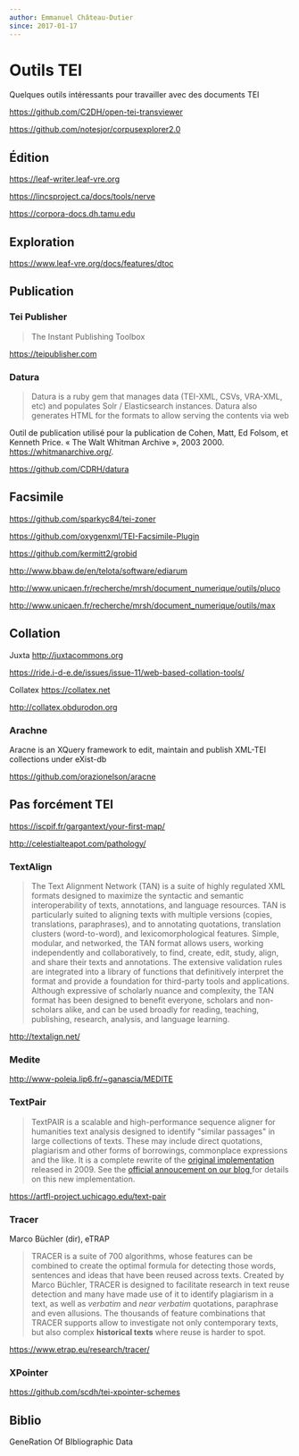 ```yaml
---
author: Emmanuel Château-Dutier
since: 2017-01-17
---
```

# Outils TEI

Quelques outils intéressants pour travailler avec des documents TEI

https://github.com/C2DH/open-tei-transviewer

https://github.com/notesjor/corpusexplorer2.0

## Édition

https://leaf-writer.leaf-vre.org

https://lincsproject.ca/docs/tools/nerve

https://corpora-docs.dh.tamu.edu

## Exploration

https://www.leaf-vre.org/docs/features/dtoc

## Publication

### Tei Publisher

> The Instant Publishing Toolbox

https://teipublisher.com

### Datura

> Datura is a ruby gem that manages data (TEI-XML, CSVs, VRA-XML, etc) and populates Solr / Elasticsearch instances. Datura also generates HTML for the formats to allow serving the contents via web

Outil de publication utilisé pour la publication de Cohen, Matt, Ed Folsom, et Kenneth Price. « The Walt Whitman Archive », 2003 2000. https://whitmanarchive.org/.

https://github.com/CDRH/datura

## Facsimile

https://github.com/sparkyc84/tei-zoner

https://github.com/oxygenxml/TEI-Facsimile-Plugin



https://github.com/kermitt2/grobid

http://www.bbaw.de/en/telota/software/ediarum

http://www.unicaen.fr/recherche/mrsh/document_numerique/outils/pluco

http://www.unicaen.fr/recherche/mrsh/document_numerique/outils/max

## Collation

Juxta http://juxtacommons.org

https://ride.i-d-e.de/issues/issue-11/web-based-collation-tools/

Collatex https://collatex.net

http://collatex.obdurodon.org

### Arachne

Aracne is an XQuery framework to edit, maintain and publish XML-TEI collections under eXist-db 

https://github.com/orazionelson/aracne

## Pas forcément TEI

https://iscpif.fr/gargantext/your-first-map/

http://celestialteapot.com/pathology/

### TextAlign

> The Text Alignment Network (TAN) is a suite of highly regulated XML formats designed to maximize the syntactic and semantic interoperability of texts, annotations, and language resources.
> TAN is particularly suited to aligning texts with multiple versions (copies, translations, paraphrases), and to annotating quotations, translation clusters (word-to-word), and lexicomorphological features. Simple, modular, and networked, the TAN format allows users, working independently and collaboratively, to find, create, edit, study, align, and share their texts and annotations. The extensive validation rules are integrated into a library of functions that definitively interpret the format and provide a foundation for third-party tools and applications.
> Although expressive of scholarly nuance and complexity, the TAN format has been designed to benefit everyone, scholars and non-scholars alike, and can be used broadly for reading, teaching, publishing, research, analysis, and language learning.

http://textalign.net/

### Medite

http://www-poleia.lip6.fr/~ganascia/MEDITE

### TextPair

> TextPAIR is a scalable and high-performance sequence aligner for  humanities text analysis designed to identify "similar passages" in  large collections of texts. These may include direct quotations,  plagiarism and other forms of borrowings, commonplace expressions and  the like. It is a complete rewrite of the [original implementation](https://code.google.com/archive/p/text-pair/) released in 2009. See the [official annoucement on our blog ](https://artfl.blogspot.com/2018/12/textpair-new-high-performance-sequence.html)for details on this new implementation.

https://artfl-project.uchicago.edu/text-pair

### Tracer

Marco Büchler (dir), eTRAP 

> TRACER is a suite of 700 algorithms,  whose features can be combined to create the optimal formula for  detecting those words, sentences and ideas that have been reused across  texts. Created by Marco Büchler, TRACER is designed to facilitate  research in text reuse detection and many have made use of it to  identify plagiarism in a text, as well as *verbatim* and *near verbatim* quotations, paraphrase and even allusions. The thousands of feature  combinations that TRACER supports allow to investigate not only  contemporary texts, but also complex **historical texts** where reuse is harder to spot.

https://www.etrap.eu/research/tracer/

### XPointer

https://github.com/scdh/tei-xpointer-schemes

## Biblio

GeneRation Of BIbliographic Data  
